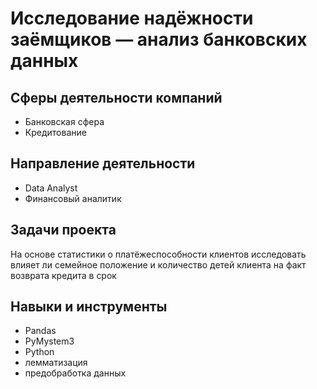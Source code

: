 # Исследование надёжности заёмщиков — анализ банковских данных

## Сферы деятельности компаний
* Банковская сфера
* Кредитование

## Направление деятельности
* Data Analyst
* Финансовый аналитик

## Задачи проекта
На основе статистики
о платёжеспособности
клиентов исследовать
влияет ли семейное
положение и
количество детей
клиента на факт
возврата кредита в
срок

## Навыки и инструменты
* Pandas
*  PyMystem3 
*  Python
*  лемматизация
*  предобработка данных

